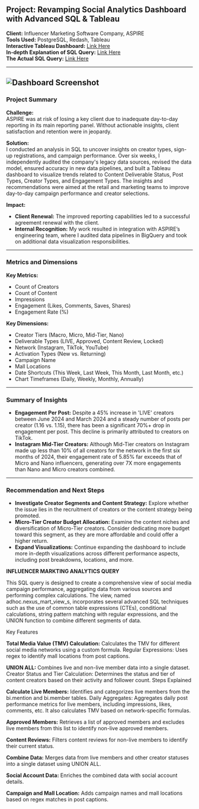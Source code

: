 ## **Project: Revamping Social Analytics Dashboard with Advanced SQL & Tableau**

**Client:** Influencer Marketing Software Company, ASPIRE  
**Tools Used:** PostgreSQL, Redash, Tableau  
**Interactive Tableau Dashboard:** [Link Here](https://public.tableau.com/views/SOCIAL_MEDIA_OVERVIEW/Dashboard1?:language=en-US&:sid=&:redirect=auth&:display_count=n&:origin=viz_share_link)  
**In-depth Explanation of SQL Query:** [Link Here](https://github.com/analytisor/Social_Analytics_Dashboard/blob/main/SQL_Overview.md)  
**The Actual SQL Query:** [Link Here](https://github.com/analytisor/Social_Analytics_Dashboard/blob/main/social_analytics_query.sql)

---
![Dashboard Screenshot](https://github.com/analytisor/Social_Analytics_Dashboard/blob/main/overview_dashboard_screenshot.png)
---
### **Project Summary**

**Challenge:**  
ASPIRE was at risk of losing a key client due to inadequate day-to-day reporting in its main reporting panel. Without actionable insights, client satisfaction and retention were in jeopardy.

**Solution:**  
I conducted an analysis in SQL to uncover insights on creator types, sign-up registrations, and campaign performance. Over six weeks, I independently audited the company's legacy data sources, revised the data model, ensured accuracy in new data pipelines, and built a Tableau dashboard to visualize trends related to Content Deliverable Status, Post Types, Creator Types, and Engagement Types. The insights and recommendations were aimed at the retail and marketing teams to improve day-to-day campaign performance and creator selections.

**Impact:**  
- **Client Renewal:** The improved reporting capabilities led to a successful agreement renewal with the client.  
- **Internal Recognition:** My work resulted in integration with ASPIRE’s engineering team, where I audited data pipelines in BigQuery and took on additional data visualization responsibilities.

---

### **Metrics and Dimensions**

**Key Metrics:**
- Count of Creators  
- Count of Content  
- Impressions  
- Engagement (Likes, Comments, Saves, Shares)  
- Engagement Rate (%)

**Key Dimensions:**
- Creator Tiers (Macro, Micro, Mid-Tier, Nano)  
- Deliverable Types (LIVE, Approved, Content Review, Locked)  
- Network (Instagram, TikTok, YouTube)  
- Activation Types (New vs. Returning)  
- Campaign Name  
- Mall Locations  
- Date Shortcuts (This Week, Last Week, This Month, Last Month, etc.)  
- Chart Timeframes (Daily, Weekly, Monthly, Annually)

---

### **Summary of Insights**

- **Engagement Per Post:** Despite a 45% increase in 'LIVE' creators between June 2024 and March 2024 and a steady number of posts per creator (1.16 vs. 1.15), there has been a significant 70%+ drop in engagement per post. This decline is primarily attributed to creators on TikTok.
- **Instagram Mid-Tier Creators:** Although Mid-Tier creators on Instagram made up less than 10% of all creators for the network in the first six months of 2024, their engagement rate of 5.85% far exceeds that of Micro and Nano influencers, generating over 7X more engagements than Nano and Micro creators combined.

---

### **Recommendation and Next Steps**

- **Investigate Creator Segments and Content Strategy:** Explore whether the issue lies in the recruitment of creators or the content strategy being promoted.
- **Micro-Tier Creator Budget Allocation:** Examine the content niches and diversification of Micro-Tier creators. Consider dedicating more budget toward this segment, as they are more affordable and could offer a higher return.
- **Expand Visualizations:** Continue expanding the dashboard to include more in-depth visualizations across different performance aspects, including post breakdowns, locations, and more.





**INFLUENCER MARKTING ANALYTICS QUERY**

This SQL query is designed to create a comprehensive view of social media campaign performance, aggregating data from various sources and performing complex calculations. The view, named adhoc.nexus_mart_view_s, incorporates several advanced SQL techniques such as the use of common table expressions (CTEs), conditional calculations, string pattern matching with regular expressions, and the UNION function to combine different segments of data.

Key Features

**Total Media Value (TMV) Calculation:** Calculates the TMV for different social media networks using a custom formula.
Regular Expressions: Uses regex to identify mall locations from post captions.

**UNION ALL:** Combines live and non-live member data into a single dataset.
Creator Status and Tier Calculation: Determines the status and tier of content creators based on their activity and follower count.
Steps Explained

**Calculate Live Members:** Identifies and categorizes live members from the bi.mention and bi.member tables.
Daily Aggregates: Aggregates daily post performance metrics for live members, including impressions, likes, comments, etc. It also calculates TMV based on network-specific formulas.

**Approved Members:** Retrieves a list of approved members and excludes live members from this list to identify non-live approved members.

**Content Reviews:** Filters content reviews for non-live members to identify their current status.

**Combine Data:** Merges data from live members and other creator statuses into a single dataset using UNION ALL.

**Social Account Data:** Enriches the combined data with social account details.

**Campaign and Mall Location:** Adds campaign names and mall locations based on regex matches in post captions.
